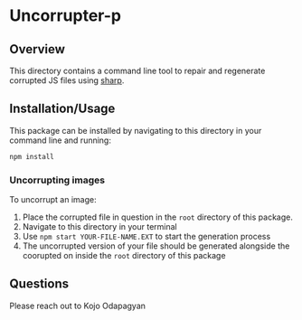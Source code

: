 # Uncorrupter-p

## Overview

This directory contains a command line tool to repair and regenerate corrupted JS files using [sharp](https://sharp.pixelplumbing.com/).

## Installation/Usage

This package can be installed by navigating to this directory in your command line and running:

```bash
npm install
```

### Uncorrupting images

To uncorrupt an image:

1. Place the corrupted file in question in the `root` directory of this package. 
2. Navigate to this directory in your terminal
3. Use `npm start YOUR-FILE-NAME.EXT` to start the generation process
4. The uncorrupted version of your file should be generated alongside the coorupted on inside the `root` directory of this package

## Questions
Please reach out to Kojo Odapagyan
